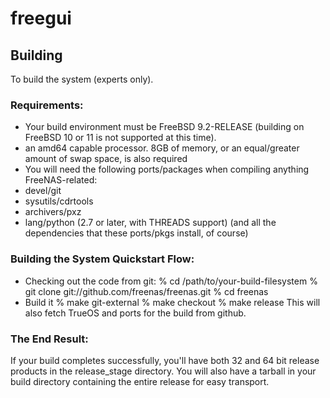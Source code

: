 freegui
=======

Building
--------
To build the system (experts only).

### Requirements:
- Your build environment must be FreeBSD 9.2-RELEASE (building on
FreeBSD 10 or 11 is not supported at this time).
- an amd64 capable processor. 8GB of memory, or an equal/greater amount
of swap space, is also required
- You will need the following ports/packages when compiling anything
FreeNAS-related:
- devel/git
- sysutils/cdrtools
- archivers/pxz
- lang/python (2.7 or later, with THREADS support)
(and all the dependencies that these ports/pkgs install, of course)

### Building the System Quickstart Flow:
- Checking out the code from git:
% cd /path/to/your-build-filesystem
% git clone git://github.com/freenas/freenas.git
% cd freenas
- Build it
% make git-external
% make checkout
% make release
This will also fetch TrueOS and ports for the build from github.

### The End Result:
If your build completes successfully, you'll have both 32 and 64 bit
release products in the release_stage directory. You will also have
a tarball in your build directory containing the entire release for
easy transport.
